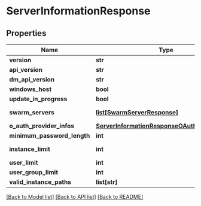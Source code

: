 # ServerInformationResponse

## Properties
Name | Type | Description | Notes
------------ | ------------- | ------------- | -------------
**version** | **str** | The version of the host | [optional] 
**api_version** | **str** | The N:Tgstation.Server.Api version of the host | [optional] 
**dm_api_version** | **str** | The DMAPI interop version the server uses. | [optional] 
**windows_host** | **bool** | If the server is running on a windows operating system. | [optional] 
**update_in_progress** | **bool** | If there is a server update in progress. | [optional] 
**swarm_servers** | [**list[SwarmServerResponse]**](SwarmServerResponse.md) | A System.Collections.Generic.ICollection&#x60;1 of connected Tgstation.Server.Api.Models.Response.SwarmServerResponses. | [optional] 
**o_auth_provider_infos** | [**ServerInformationResponseOAuthProviderInfos**](ServerInformationResponseOAuthProviderInfos.md) |  | [optional] 
**minimum_password_length** | **int** | Minimum length of database user passwords. | [optional] 
**instance_limit** | **int** | The maximum number of Tgstation.Server.Api.Models.Instances allowed. | [optional] 
**user_limit** | **int** | The maximum number of users allowed. | [optional] 
**user_group_limit** | **int** | The maximum number of user groups allowed. | [optional] 
**valid_instance_paths** | **list[str]** | Limits the locations instances may be created or attached from. | [optional] 

[[Back to Model list]](../README.md#documentation-for-models) [[Back to API list]](../README.md#documentation-for-api-endpoints) [[Back to README]](../README.md)

